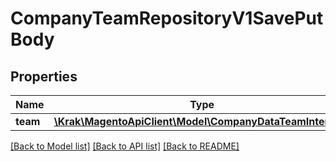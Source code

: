 # CompanyTeamRepositoryV1SavePutBody

## Properties
Name | Type | Description | Notes
------------ | ------------- | ------------- | -------------
**team** | [**\Krak\MagentoApiClient\Model\CompanyDataTeamInterface**](CompanyDataTeamInterface.md) |  | 

[[Back to Model list]](../README.md#documentation-for-models) [[Back to API list]](../README.md#documentation-for-api-endpoints) [[Back to README]](../README.md)


